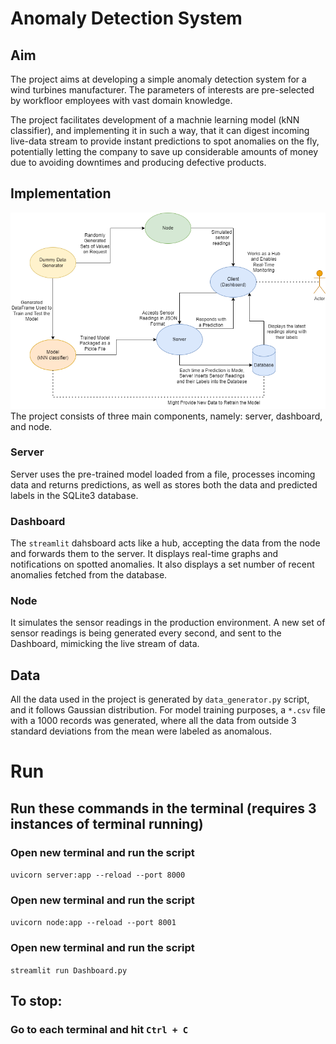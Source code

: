 # Anomaly Detection System

## Aim
The project aims at developing a simple anomaly detection system for a wind turbines manufacturer.
The parameters of interests are pre-selected by workfloor employees with vast domain knowledge.

The project facilitates development of a machnie learning model (kNN classifier), and implementing it in such a way, 
that it can digest incoming live-data stream to provide instant predictions to spot anomalies on the fly, potentially 
letting the company to save up considerable amounts of money due to avoiding downtimes and producing defective products.

## Implementation
![System schema](model_to_production_v2.png "System Schema")   
The project consists of three main components, namely: server, dashboard, and node.
### Server
Server uses the pre-trained model loaded from a file, processes incoming data and returns predictions, as well as stores 
both the data and predicted labels in the SQLite3 database.
### Dashboard
The `streamlit` dahsboard acts like a hub, accepting the data from the node and forwards them to the server.
It displays real-time graphs and notifications on spotted anomalies. It also displays a set number of recent anomalies 
fetched from the database.
### Node
It simulates the sensor readings in the production environment. A new set of sensor readings is being generated every second, 
and sent to the Dashboard, mimicking the live stream of data.

## Data 
All the data used in the project is generated by `data_generator.py` script, and it follows Gaussian distribution. 
For model training purposes, a `*.csv` file with a 1000 records was generated, where all the data from outside 3 standard deviations
from the mean were labeled as anomalous. 

# Run

## Run these commands in the terminal (requires 3 instances of terminal running)

### Open new terminal and run the script
`uvicorn server:app --reload --port 8000`

### Open new terminal and run the script
`uvicorn node:app --reload --port 8001`

### Open new terminal and run the script
`streamlit run Dashboard.py`

## To stop:
### Go to each terminal and hit `Ctrl + C`

